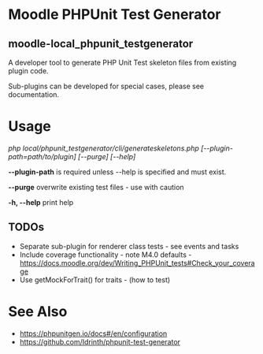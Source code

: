 # Moodle PHPUnit Test Generator #
## moodle-local_phpunit_testgenerator ##

A developer tool to generate PHP Unit Test skeleton files from existing plugin code.  

Sub-plugins can be developed for special cases, please see documentation.

# Usage #

_php local/phpunit_testgenerator/cli/generateskeletons.php [--plugin-path=path/to/plugin] [--purge] [--help]_

**--plugin-path**     is required unless --help is specified and must exist.

**--purge**           overwrite existing test files - use with caution

**-h, --help**        print help


## TODOs ##

- Separate sub-plugin for renderer class tests - see events and tasks
- Include coverage functionality - note M4.0 defaults - https://docs.moodle.org/dev/Writing_PHPUnit_tests#Check_your_coverage
- Use getMockForTrait() for traits -  (how to test)

# See Also #

* https://phpunitgen.io/docs#/en/configuration 
* https://github.com/Idrinth/phpunit-test-generator
